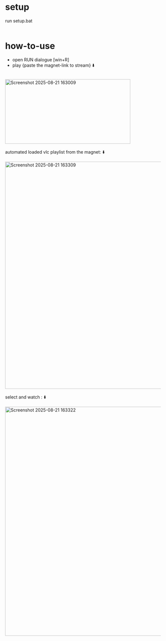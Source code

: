 # setup
  run setup.bat
<br><br>
# how-to-use
- open RUN dialogue [win+R]<br>
- play {paste the magnet-link to stream} ⬇️
<br/><br/>
<img width="405" height="209" alt="Screenshot 2025-08-21 163009" src="https://github.com/user-attachments/assets/dce4c0d8-c22c-4d92-880c-4cd666290257" />
<br/><br/>
automated loaded vlc playlist from the magnet: ⬇️
<br/>
<br/>
<img width="917" height="736" alt="Screenshot 2025-08-21 163309" src="https://github.com/user-attachments/assets/e6792d8c-437d-4532-932e-337184891217" />
<br><br>
select and watch : ⬇️
<br/>
<br/>
<img width="912" height="742" alt="Screenshot 2025-08-21 163322" src="https://github.com/user-attachments/assets/e526abe5-2b65-43f8-9125-ea3f789f921d" />


